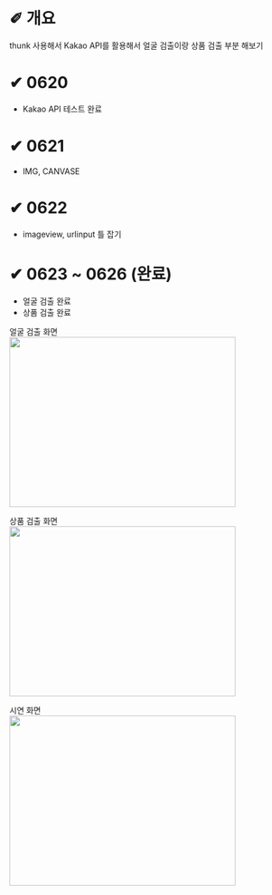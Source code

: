 # &#10000; 개요

thunk 사용해서 Kakao API를 활용해서 얼굴 검출이랑 상품 검출 부분 해보기

# &#10004; 0620
* Kakao API 테스트 완료<br />

# &#10004; 0621
* IMG, CANVASE<br />

# &#10004; 0622
* imageview, urlinput 틀 잡기<br />

# &#10004; 0623 ~ 0626 (완료)
* 얼굴 검출 완료<br />
* 상품 검출 완료<br />


얼굴 검출 화면<br />
<img src="https://user-images.githubusercontent.com/20867824/123307432-7108a980-d55d-11eb-9094-0ab1863ee66c.png"  width="400" height="300">

상품 검출 화면<br />
<img src="https://user-images.githubusercontent.com/20867824/123518053-3fb7e700-d6df-11eb-8003-429b60eb416b.png"  width="400" height="300">

시연 화면<br />
<img src="https://user-images.githubusercontent.com/20867824/123518294-3a0ed100-d6e0-11eb-88e9-4fb7b44b0b8a.gif"  width="400" height="300">